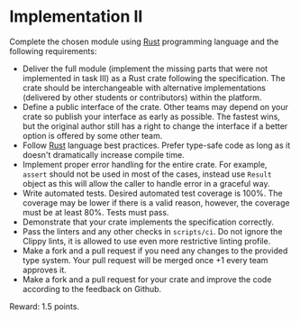 # Implementation II
  
Complete the chosen module using [Rust](https://www.rust-lang.org/) programming language and the following requirements:

* Deliver the full module (implement the missing parts that were not implemented in task III) as a Rust crate following the specification. The crate should be interchangeable with alternative implementations (delivered by other students or contributors) within the platform.
* Define a public interface of the crate. Other teams may depend on your crate so publish your interface as early as possible. The fastest wins, but the original author still has a right to change the interface if a better option is offered by some other team.
* Follow [Rust](https://www.rust-lang.org/) language best practices. Prefer type-safe code as long as it doesn't dramatically increase compile time.
* Implement proper error handling for the entire crate. For example, `assert` should not be used in most of the cases, instead use `Result` object as this will allow the caller to handle error in a graceful way.
* Write automated tests. Desired automated test coverage is 100%. The coverage may be lower if there is a valid reason, however, the coverage must be at least 80%. Tests must pass.
* Demonstrate that your crate implements the specification correctly.
* Pass the linters and any other checks in `scripts/ci`. Do not ignore the Clippy lints, it is allowed to use even more restrictive linting profile.
* Make a fork and a pull request if you need any changes to the provided type system. Your pull request will be merged once +1 every team approves it.
* Make a fork and a pull request for your crate and improve the code according to the feedback on Github.

Reward: 1.5 points.

